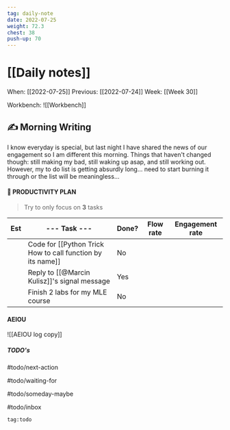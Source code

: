 ```yaml
---
tag: daily-note
date: 2022-07-25
weight: 72.3
chest: 38
push-up: 70
---
```


# [[Daily notes]]
When: [[2022-07-25]]
Previous: [[2022-07-24]]
Week: [[Week 30]]

Workbench: ![[Workbench]]

## ✍️ Morning Writing
I know everyday is special, but last night I have shared the news of our engagement so I am different this morning. Things that haven't changed though: still making my bad, still waking up asap, and still working out. However, my to do list is getting absurdly long... need to start burning it through or the list will be meaningless...

#### 👑 PRODUCTIVITY PLAN
> Try to only focus on **3** tasks

| Est | --- Task ---                                               | Done? | Flow rate | Engagement rate |
| --- | ---------------------------------------------------------- | ----- | --------- | --------------- |
|     | Code for [[Python Trick How to call function by its name]] | No    |           |                 |
|     | Reply to [[@Marcin Kulisz]]'s signal message               | Yes   |           |                 |
|     | Finish 2 labs for my MLE course                            | No    |           |                 |

#### AEIOU

![[AEIOU log copy]]

##### TODO's

#todo/next-action

#todo/waiting-for

#todo/someday-maybe

#todo/inbox


```query
tag:todo
```